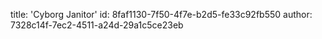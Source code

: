 title: 'Cyborg Janitor'
id: 8faf1130-7f50-4f7e-b2d5-fe33c92fb550
author: 7328c14f-7ec2-4511-a24d-29a1c5ce23eb
